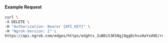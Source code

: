 <!-- Code generated for API Clients. DO NOT EDIT. -->

#### Example Request

```bash
curl \
-X DELETE \
-H "Authorization: Bearer {API_KEY}" \
-H "Ngrok-Version: 2" \
https://api.ngrok.com/edges/https/edghts_2uBDi53K58gj8ggDchsvHaYsd9E/routes/edghtsrt_2uBDi5ezbnFkquXAbO7xEURKzDO/websocket_tcp_converter
```
